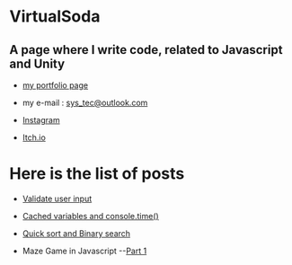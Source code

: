 # VirtualSoda

## A page where I write code, related to Javascript and Unity 

- [my portfolio page](https://mg-software-dev.github.io/mg-software-dev/)

- my e-mail : sys_tec@outlook.com

- [Instagram](https://www.instagram.com/virtualsoda.exe/)

- [Itch.io](https://mysticmagegames.itch.io)





# Here is the list of posts

- [Validate user input](https://virtualsoda369.github.io/validate_user_input/)

- [Cached variables and console.time()](https://virtualsoda369.github.io/cached_variables_example/)

- [Quick sort and Binary search](https://virtualsoda369.github.io/quick_sort_and_binary_search/)

- Maze Game in Javascript
  --[Part 1](https://virtualsoda369.github.io/maze_game_part_1/)


